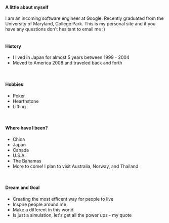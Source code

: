 
#### A little about myself 
I am an incoming software engineer at Google. Recently graduated from the University of Maryland, College Park. This is my personal site and if you have any questions don't hesitant to email me :)
<br><br>

#### History
- I lived in Japan for almost 5 years between 
1999 - 2004
- Moved to America 2008 and traveled back and forth 
<br>

#### Hobbies
- Poker
- Hearthstone 
- Lifting
 <br>

#### Where have I been? 
- China
- Japan 
- Canada 
- U.S.A. 
- The Bahamas
- More to come! I plan to visit Australia, Norway, and Thailand 
<br> 

#### Dream and Goal
- Creating the most efficent way for people to live 
- Inspire people around me 
- Make a different in this world 
- Is just a simulation, let's get all the power ups - my quote 

